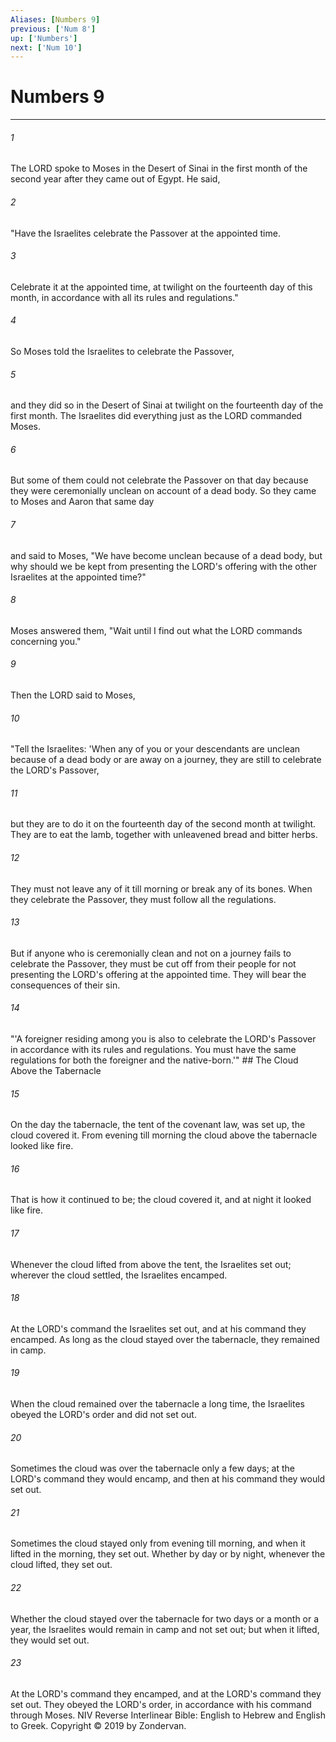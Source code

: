 ```yaml
---
Aliases: [Numbers 9]
previous: ['Num 8']
up: ['Numbers']
next: ['Num 10']
---
```

# Numbers 9

***


###### 1 
The LORD spoke to Moses in the Desert of Sinai in the first month of the second year after they came out of Egypt. He said, 

###### 2 
"Have the Israelites celebrate the Passover at the appointed time. 

###### 3 
Celebrate it at the appointed time, at twilight on the fourteenth day of this month, in accordance with all its rules and regulations." 

###### 4 
So Moses told the Israelites to celebrate the Passover, 

###### 5 
and they did so in the Desert of Sinai at twilight on the fourteenth day of the first month. The Israelites did everything just as the LORD commanded Moses. 

###### 6 
But some of them could not celebrate the Passover on that day because they were ceremonially unclean on account of a dead body. So they came to Moses and Aaron that same day 

###### 7 
and said to Moses, "We have become unclean because of a dead body, but why should we be kept from presenting the LORD's offering with the other Israelites at the appointed time?" 

###### 8 
Moses answered them, "Wait until I find out what the LORD commands concerning you." 

###### 9 
Then the LORD said to Moses, 

###### 10 
"Tell the Israelites: 'When any of you or your descendants are unclean because of a dead body or are away on a journey, they are still to celebrate the LORD's Passover, 

###### 11 
but they are to do it on the fourteenth day of the second month at twilight. They are to eat the lamb, together with unleavened bread and bitter herbs. 

###### 12 
They must not leave any of it till morning or break any of its bones. When they celebrate the Passover, they must follow all the regulations. 

###### 13 
But if anyone who is ceremonially clean and not on a journey fails to celebrate the Passover, they must be cut off from their people for not presenting the LORD's offering at the appointed time. They will bear the consequences of their sin. 

###### 14 
"'A foreigner residing among you is also to celebrate the LORD's Passover in accordance with its rules and regulations. You must have the same regulations for both the foreigner and the native-born.'" ## The Cloud Above the Tabernacle 

###### 15 
On the day the tabernacle, the tent of the covenant law, was set up, the cloud covered it. From evening till morning the cloud above the tabernacle looked like fire. 

###### 16 
That is how it continued to be; the cloud covered it, and at night it looked like fire. 

###### 17 
Whenever the cloud lifted from above the tent, the Israelites set out; wherever the cloud settled, the Israelites encamped. 

###### 18 
At the LORD's command the Israelites set out, and at his command they encamped. As long as the cloud stayed over the tabernacle, they remained in camp. 

###### 19 
When the cloud remained over the tabernacle a long time, the Israelites obeyed the LORD's order and did not set out. 

###### 20 
Sometimes the cloud was over the tabernacle only a few days; at the LORD's command they would encamp, and then at his command they would set out. 

###### 21 
Sometimes the cloud stayed only from evening till morning, and when it lifted in the morning, they set out. Whether by day or by night, whenever the cloud lifted, they set out. 

###### 22 
Whether the cloud stayed over the tabernacle for two days or a month or a year, the Israelites would remain in camp and not set out; but when it lifted, they would set out. 

###### 23 
At the LORD's command they encamped, and at the LORD's command they set out. They obeyed the LORD's order, in accordance with his command through Moses. NIV Reverse Interlinear Bible: English to Hebrew and English to Greek. Copyright © 2019 by Zondervan.
